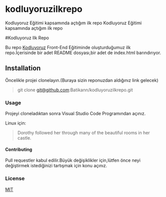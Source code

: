 # kodluyoruzilkrepo
Kodluyoruz Eğitimi kapsamında açtığım ilk repo
Kodluyoruz Eğitimi kapsamında açtığım ilk repo

#Kodluyoruz Ilk Repo

Bu repo [Kodluyoruz](https://www.kodluyoruz.org) Front-End Eğitiminde oluşturduğumuz ilk repo.İçerisinde bir adet 
README dosyası,bir adet de index.html barındırıyor.  

## Installation   

Öncelikle projei clonelayın.(Buraya sizin reponuzdan aldığınız link gelecek)
> git clone git@github.com:Batikann/kodluyoruzilkrepo.git

### Usage

Projeyi cloneladıktan sonra Visual Studio Code Programından açınız.

Linux için:

> Dorothy followed her through many of the beautiful rooms in her castle.

#### Contributing

Pull requestler kabul edilir.Büyük değişiklikler için,lütfen önce neyi değiştirmek istediğinizi tartışmak için konu açınız.

### License

[MIT](https://github.com/git/git-scm.com/blob/main/MIT-LICENSE.txt)
